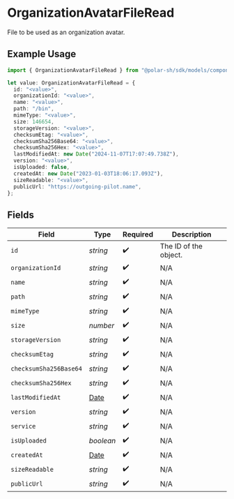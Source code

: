 # OrganizationAvatarFileRead

File to be used as an organization avatar.

## Example Usage

```typescript
import { OrganizationAvatarFileRead } from "@polar-sh/sdk/models/components/organizationavatarfileread.js";

let value: OrganizationAvatarFileRead = {
  id: "<value>",
  organizationId: "<value>",
  name: "<value>",
  path: "/bin",
  mimeType: "<value>",
  size: 146654,
  storageVersion: "<value>",
  checksumEtag: "<value>",
  checksumSha256Base64: "<value>",
  checksumSha256Hex: "<value>",
  lastModifiedAt: new Date("2024-11-07T17:07:49.738Z"),
  version: "<value>",
  isUploaded: false,
  createdAt: new Date("2023-01-03T18:06:17.093Z"),
  sizeReadable: "<value>",
  publicUrl: "https://outgoing-pilot.name",
};
```

## Fields

| Field                                                                                         | Type                                                                                          | Required                                                                                      | Description                                                                                   |
| --------------------------------------------------------------------------------------------- | --------------------------------------------------------------------------------------------- | --------------------------------------------------------------------------------------------- | --------------------------------------------------------------------------------------------- |
| `id`                                                                                          | *string*                                                                                      | :heavy_check_mark:                                                                            | The ID of the object.                                                                         |
| `organizationId`                                                                              | *string*                                                                                      | :heavy_check_mark:                                                                            | N/A                                                                                           |
| `name`                                                                                        | *string*                                                                                      | :heavy_check_mark:                                                                            | N/A                                                                                           |
| `path`                                                                                        | *string*                                                                                      | :heavy_check_mark:                                                                            | N/A                                                                                           |
| `mimeType`                                                                                    | *string*                                                                                      | :heavy_check_mark:                                                                            | N/A                                                                                           |
| `size`                                                                                        | *number*                                                                                      | :heavy_check_mark:                                                                            | N/A                                                                                           |
| `storageVersion`                                                                              | *string*                                                                                      | :heavy_check_mark:                                                                            | N/A                                                                                           |
| `checksumEtag`                                                                                | *string*                                                                                      | :heavy_check_mark:                                                                            | N/A                                                                                           |
| `checksumSha256Base64`                                                                        | *string*                                                                                      | :heavy_check_mark:                                                                            | N/A                                                                                           |
| `checksumSha256Hex`                                                                           | *string*                                                                                      | :heavy_check_mark:                                                                            | N/A                                                                                           |
| `lastModifiedAt`                                                                              | [Date](https://developer.mozilla.org/en-US/docs/Web/JavaScript/Reference/Global_Objects/Date) | :heavy_check_mark:                                                                            | N/A                                                                                           |
| `version`                                                                                     | *string*                                                                                      | :heavy_check_mark:                                                                            | N/A                                                                                           |
| `service`                                                                                     | *string*                                                                                      | :heavy_check_mark:                                                                            | N/A                                                                                           |
| `isUploaded`                                                                                  | *boolean*                                                                                     | :heavy_check_mark:                                                                            | N/A                                                                                           |
| `createdAt`                                                                                   | [Date](https://developer.mozilla.org/en-US/docs/Web/JavaScript/Reference/Global_Objects/Date) | :heavy_check_mark:                                                                            | N/A                                                                                           |
| `sizeReadable`                                                                                | *string*                                                                                      | :heavy_check_mark:                                                                            | N/A                                                                                           |
| `publicUrl`                                                                                   | *string*                                                                                      | :heavy_check_mark:                                                                            | N/A                                                                                           |